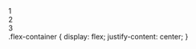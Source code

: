 <div class="flex-container">
  <div>1</div>
  <div>2</div>
  <div>3</div>
</div>
.flex-container {
  display: flex;
  justify-content: center;
}

